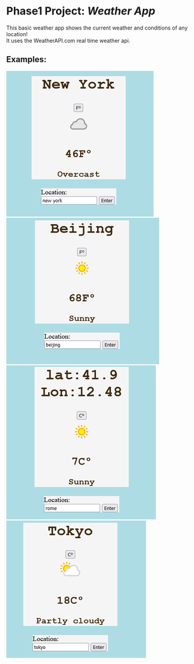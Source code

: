 # Phase1 Project: ***Weather App***
This basic weather app shows the current weather and conditions of any location!<br/>
It uses the WeatherAPI.com real time weather api.
## Examples:
![ny](imgs/ny.PNG "New York")
![beijing](imgs/beijing.PNG "Beijing")
![rome](imgs/romelat.PNG "Rome")
![tokyo](imgs/tokyo.PNG "Tokyo")